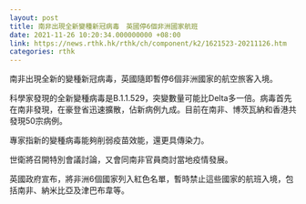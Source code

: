 ```yaml
---
layout: post
title: 南非出現全新變種新冠病毒　英國停6個非洲國家航班
date: 2021-11-26 10:20:34.000000000 +08:00
link: https://news.rthk.hk/rthk/ch/component/k2/1621523-20211126.htm
categories: rthk
---
```


南非出現全新的變種新冠病毒，英國隨即暫停6個非洲國家的航空旅客入境。

科學家發現的全新變種病毒是B.1.1.529，突變數量可能比Delta多一倍。病毒首先在南非發現，在豪登省迅速擴散，佔新病例九成。目前在南非、博茨瓦納和香港共發現50宗病例。

專家指新的變種病毒能夠削弱疫苗效能，還更具傳染力。

世衛將召開特別會議討論，又會同南非官員商討當地疫情發展。

英國政府宣布，將非洲6個國家列入紅色名單，暫時禁止這些國家的航班入境，包括南非、納米比亞及津巴布韋等。
